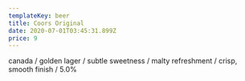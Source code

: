 ```yaml
---
templateKey: beer
title: Coors Original
date: 2020-07-01T03:45:31.899Z
price: 9
---
```


canada / golden lager / subtle sweetness / malty refreshment / crisp, smooth finish / 5.0%
